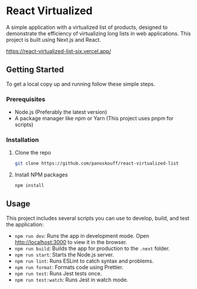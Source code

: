 # React Virtualized

A simple application with a virtualized list of products, designed to demonstrate the efficiency of virtualizing long lists in web applications. This project is built using Next.js and React.

https://react-virtualized-list-six.vercel.app/

## Getting Started

To get a local copy up and running follow these simple steps.

### Prerequisites

- Node.js (Preferably the latest version)
- A package manager like npm or Yarn (This project uses pnpm for scripts)

### Installation

1. Clone the repo
   ```sh
   git clone https://github.com/panoskouff/react-virtualized-list
   ```
2. Install NPM packages
   ```sh
   npm install
   ```
   
## Usage

This project includes several scripts you can use to develop, build, and test the application:

- `npm run dev`: Runs the app in development mode. Open [http://localhost:3000](http://localhost:3000) to view it in the browser.
- `npm run build`: Builds the app for production to the `.next` folder.
- `npm run start`: Starts the Node.js server.
- `npm run lint`: Runs ESLint to catch syntax and problems.
- `npm run format`: Formats code using Prettier.
- `npm run test`: Runs Jest tests once.
- `npm run test:watch`: Runs Jest in watch mode.
